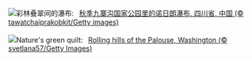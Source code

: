 ![](https://www.bing.com/th?id=OHR.ChushuY25_ZH-CN0495086720_UHD.jpg&w=1000)彩林叠翠间的瀑布:&nbsp;&ensp;[秋季九寨沟国家公园里的诺日朗瀑布, 四川省, 中国 (© tawatchaiprakobkit/Getty images)](https://www.bing.com/th?id=OHR.ChushuY25_ZH-CN0495086720_UHD.jpg)
<br><br/>
![](https://www.bing.com/th?id=OHR.PalouseWA_EN-US2419102005_UHD.jpg&w=1000)Nature's green quilt:&nbsp;&ensp;[Rolling hills of the Palouse, Washington (© svetlana57/Getty Images)](https://www.bing.com/th?id=OHR.PalouseWA_EN-US2419102005_UHD.jpg)
<br><br/>
